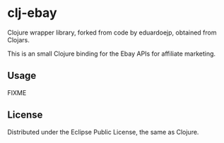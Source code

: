 clj-ebay
========

Clojure wrapper library, forked from code by eduardoejp, obtained from Clojars.

This is an small Clojure binding for the Ebay APIs for affiliate marketing.

## Usage

FIXME

## License

Distributed under the Eclipse Public License, the same as Clojure.
